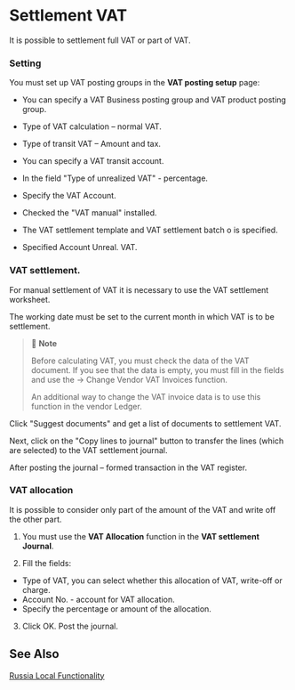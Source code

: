 # **Settlement VAT**

It is possible to settlement full VAT or part of VAT.

### **Setting**

You must set up VAT posting groups in the **VAT posting setup** page:  

-  You can specify a VAT Business posting group and VAT product posting group.  

- Type of VAT calculation – normal VAT. 
- Type of transit VAT – Amount and tax.  
- You can specify a VAT transit account. 
- In the field "Type of unrealized VAT" - percentage.
- Specify the VAT Account. 
- Checked the "VAT manual" installed.  
- The VAT settlement template and VAT settlement batch o is specified.  
- Specified Account Unreal. VAT.

### VAT settlement.

For manual settlement of VAT it is necessary to use the VAT settlement worksheet.   

The working date must be set to the current month in which VAT is to be settlement.  

> :speech_balloon: **Note** 
>
> Before calculating VAT, you must check the data of the VAT document. If you see that the data is empty, you must fill in the fields and use the -> Change Vendor VAT Invoices function.
>
> An additional way to change the VAT invoice data is to use this function in the vendor Ledger.

Click "Suggest documents" and get a list of documents to settlement VAT.  

Next, click on the "Copy lines to journal" button to transfer the lines (which are selected) to the VAT settlement journal.  

After posting the journal – formed transaction in the VAT register.

### VAT allocation

It is possible to consider only part of the amount of the VAT and write off the other part.

1. You must use the **VAT Allocation** function in the **VAT settlement Journal**.

2. Fill the fields:

- Type of VAT, you can select whether this allocation of VAT, write-off or charge.
- Account No. - account for VAT allocation.
- Specify the percentage or amount of the allocation.

3. Click OK. Post the journal.

## See Also

[Russia Local Functionality](russia-local-functionality.md)  
